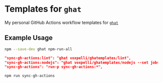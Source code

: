 # Templates for `ghat`

My personal GitHub Actions workflow templates for [`ghat`](https://github.com/fregante/ghat)

## Example Usage

```bash
npm --save-dev ghat npm-run-all
```

```json
"sync-gh-actions:lint": "ghat voxpelli/ghatemplates/lint",
"sync-gh-actions:nodejs": "ghat voxpelli/ghatemplates/nodejs --set jobs.test.strategy.matrix.node_version=\\[12,14,15\\]",
"sync-gh-actions": "run-p sync-gh-actions:*",
```

```bash
npm run sync-gh-actions
```
